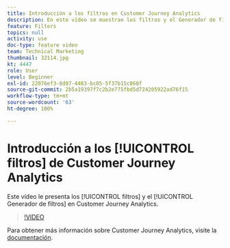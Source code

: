 ```yaml
---
title: Introducción a los filtros en Customer Journey Analytics
description: En este vídeo se muestran los filtros y el Generador de filtros de Customer Journey Analytics de Adobe.
feature: Filters
topics: null
activity: use
doc-type: feature video
team: Technical Marketing
thumbnail: 32114.jpg
kt: 4447
role: User
level: Beginner
exl-id: 22076ef3-8d97-4483-bc05-5f37b15c868f
source-git-commit: 2b5a19397f7c2b2e775fbd5d724205922ad76f15
workflow-type: tm+mt
source-wordcount: '63'
ht-degree: 100%

---
```


# Introducción a los [!UICONTROL filtros] de Customer Journey Analytics

Este vídeo le presenta los [!UICONTROL filtros] y el [!UICONTROL Generador de filtros] en Customer Journey Analytics.

>[!VIDEO](https://video.tv.adobe.com/v/32114/?quality=12)

Para obtener más información sobre Customer Journey Analytics, visite la [documentación](https://docs.adobe.com/content/help/es-ES/analytics-platform/using/cja-landing.html).
